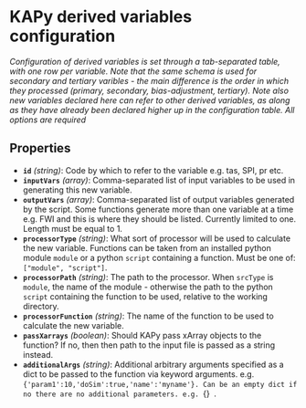 # KAPy derived variables configuration

*Configuration of derived variables is set through a tab-separated table, with one row per variable. Note that the same schema is used for secondary and tertiary varibles - the main difference is the order in which they processed (primary, secondary, bias-adjustment, tertiary). Note also new variables declared here can refer to other derived variables, as along as they have already been declared higher up in the configuration table. All options are required*

## Properties

- **`id`** *(string)*: Code by which to refer to the variable e.g. tas, SPI, pr etc.
- **`inputVars`** *(array)*: Comma-separated list of input variables to be used in generating this new variable.
- **`outputVars`** *(array)*: Comma-separated list of output variables generated by the script. Some functions generate more than one variable at a time e.g. FWI and this is where they should be listed. Currently limited to one. Length must be equal to 1.
- **`processorType`** *(string)*: What sort of processor will be used to calculate the new variable. Functions can be taken from an installed python module `module` or a python `script` containing a function. Must be one of: `["module", "script"]`.
- **`processorPath`** *(string)*: The path to the processor. When `srcType` is `module`, the name of the module - otherwise the path to the python `script` containing the function to be used, relative to the working directory.
- **`processorFunction`** *(string)*: The name of the function to be used to calculate the new variable.
- **`passXarrays`** *(boolean)*: Should KAPy pass xArray objects to the function? If no, then then path to the input file is passed as a string instead.
- **`additionalArgs`** *(string)*: Additional arbitrary arguments specified as a dict to be passed to the function via keyword arguments. e.g. `{'param1':10,'doSim':true,'name':'myname'}. Can be an empty dict if no there are no additional parameters. e.g. `{}` `.
